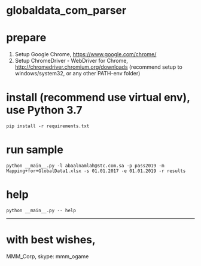 # globaldata_com_parser


# prepare
1. Setup Google Chrome, https://www.google.com/chrome/
2. Setup ChromeDriver - WebDriver for Chrome, http://chromedriver.chromium.org/downloads
(recommend setup to windows/system32, or any other PATH-env folder)

# install (recommend use virtual env), use Python 3.7 
```
pip install -r requirements.txt
```

# run sample 
```
python __main__.py -l abaalnamlah@stc.com.sa -p pass2019 -m Mapping+for+GlobalData1.xlsx -s 01.01.2017 -e 01.01.2019 -r results
```

# help
```
python __main__.py -- help
```

 - - -
# with best wishes,
MMM_Corp, skype: mmm_ogame
